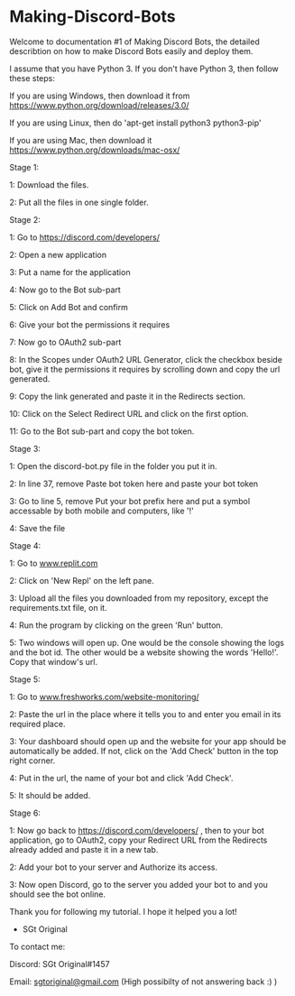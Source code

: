 # Making-Discord-Bots

Welcome to documentation #1 of Making Discord Bots, the detailed describtion on how to make Discord Bots easily and deploy them.



I assume that you have Python 3. If you don't have Python 3, then follow these steps:

If you are using Windows, then download it from https://www.python.org/download/releases/3.0/

If you are using Linux, then do 'apt-get install python3 python3-pip'

If you are using Mac, then download it https://www.python.org/downloads/mac-osx/ 

Stage 1:

1: Download the files.

2: Put all the files in one single folder.

Stage 2:

1: Go to https://discord.com/developers/

2: Open a new application

3: Put a name for the application

4: Now go to the Bot sub-part

5: Click on Add Bot and confirm

6: Give your bot the permissions it requires

7: Now go to OAuth2 sub-part

8: In the Scopes under OAuth2 URL Generator, click the checkbox beside bot, give it the permissions it requires by scrolling down and copy the url generated.

9: Copy the link generated and paste it in the Redirects section.

10: Click on the Select Redirect URL and click on the first option.

11: Go to the Bot sub-part and copy the bot token.

Stage 3:

1: Open the discord-bot.py file in the folder you put it in.

2: In line 37, remove Paste bot token here and paste your bot token

3: Go to line 5, remove Put your bot prefix here and put a symbol accessable by both mobile and computers, like '!'

4: Save the file

Stage 4:

1: Go to www.replit.com

2: Click on 'New Repl' on the left pane.

3: Upload all the files you downloaded from my repository, except the requirements.txt file, on it.

4: Run the program by clicking on the green 'Run' button.

5: Two windows will open up. One would be the console showing the logs and the bot id. The other would be a website showing the words 'Hello!'. Copy that window's url.

Stage 5:

1: Go to www.freshworks.com/website-monitoring/

2: Paste the url in the place where it tells you to and enter you email in its required place.

3: Your dashboard should open up and the website for your app should be automatically be added. If not, click on the 'Add Check' button in the top right corner.

4: Put in the url, the name of your bot and click 'Add Check'.

5: It should be added.

Stage 6:

1: Now go back to https://discord.com/developers/ , then to your bot application, go to OAuth2, copy your Redirect URL from the Redirects already added and paste it in a new tab.

2: Add your bot to your server and Authorize its access.

3: Now open Discord, go to the server you added your bot to and you should see the bot online.



Thank you for following my tutorial. I hope it helped you a lot!

- SGt Original



To contact me:


Discord: SGt Original#1457

Email: sgtoriginal@gmail.com (High possibilty of not answering back :) )
